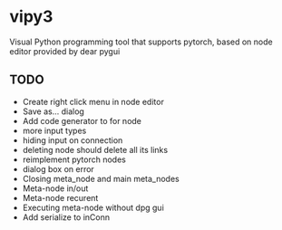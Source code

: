 # vipy3
Visual Python programming tool that supports pytorch, based on node editor provided by dear pygui

TODO
----
* Create right click menu in node editor
* Save as... dialog
* Add code generator to for node
* more input types
* hiding input on connection
* deleting node should delete all its links
* reimplement pytorch nodes
* dialog box on error
* Closing meta_node and main meta_nodes
* Meta-node in/out
* Meta-node recurent
* Executing meta-node without dpg gui
* Add serialize to inConn